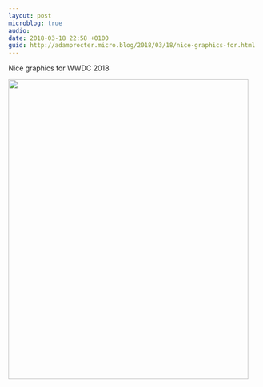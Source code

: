 ```yaml
---
layout: post
microblog: true
audio: 
date: 2018-03-18 22:58 +0100
guid: http://adamprocter.micro.blog/2018/03/18/nice-graphics-for.html
---
```

Nice graphics for WWDC 2018

<img src="http://discursive.adamprocter.co.uk/uploads/2018/1222f76cb5.jpg" width="480" height="600" />
